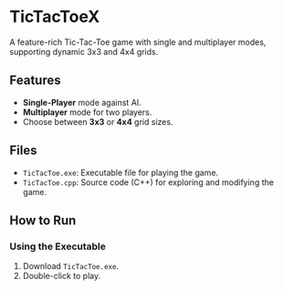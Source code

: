 # TicTacToeX

A feature-rich Tic-Tac-Toe game with single and multiplayer modes, supporting dynamic 3x3 and 4x4 grids.

## Features
- **Single-Player** mode against AI.
- **Multiplayer** mode for two players.
- Choose between **3x3** or **4x4** grid sizes.

## Files
- `TicTacToe.exe`: Executable file for playing the game.
- `TicTacToe.cpp`: Source code (C++) for exploring and modifying the game.

## How to Run

### Using the Executable
1. Download `TicTacToe.exe`.
2. Double-click to play.